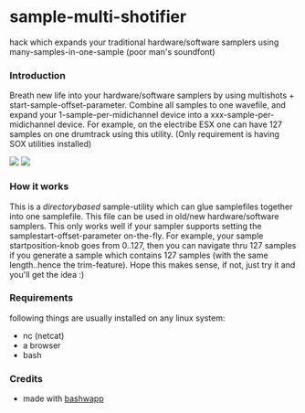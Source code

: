 sample-multi-shotifier
======================

hack which expands your traditional hardware/software samplers using many-samples-in-one-sample (poor man's soundfont)

### Introduction ###

Breath new life into your hardware/software samplers by using multishots + start-sample-offset-parameter. Combine all samples to one wavefile, and expand your 1-sample-per-midichannel device into a xxx-sample-per-midichannel device. For example, on the electribe ESX one can have 127 samples on one drumtrack using this utility.
(Only requirement is having SOX utilities installed)

<img src="http://www.zimagez.com/full/cbeb14ba4786a5c6329a618ec91320d4556edab6378d82906924c0fb25bf0a9d2353c0c2c4e1fd0bd5f293e42232e60a7ff3f6859b7a1c80.php"/>

<img src="http://www.zimagez.com/full/21f7122ee557a157329a618ec91320d4faab8d24e80693de6924c0fb25bf0a9d2353c0c2c4e1fd0bd5f293e42232e60aba168cc19324ea02.php"/>

### How it works ###

This is a *directorybased* sample-utility which can glue samplefiles together into one samplefile. This file can be used in old/new hardware/software samplers. This only works well if your sampler supports setting the samplestart-offset-parameter on-the-fly. For example, your sample startposition-knob goes from 0..127, then you can navigate thru 127 samples if you generate a sample which contains 127 samples (with the same length..hence the trim-feature). Hope this makes sense, if not, just try it and you'll get the idea :)

### Requirements ###

following things are usually installed on any linux system:

* nc (netcat)
* a browser
* bash

### Credits ###

* made with [bashwapp](https://github.com/coderofsalvation/bashwapp)
